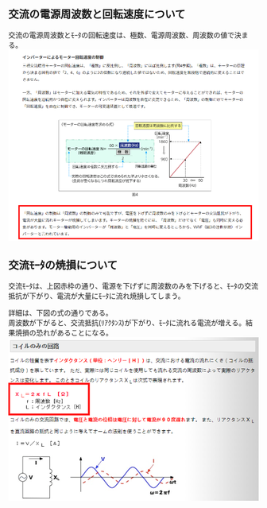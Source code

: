 
## 交流の電源周波数と回転速度について    
交流の電源周波数とﾓｰﾀの回転速度は、極数、電源周波数、周波数の値で決まる。  
![](2020-12-28-23-05-48.png)



## 交流ﾓｰﾀの焼損について  
交流ﾓｰﾀは、上図赤枠の通り、電源を下げずに周波数のみを下げると、ﾓｰﾀの交流抵抗が下がり、電流が大量にﾓｰﾀに流れ焼損してしまう。  

詳細は、下図の式の通りである。  
周波数が下がると、交流抵抗(ﾘｱｸﾀﾝｽ)が下がり、ﾓｰﾀに流れる電流が増える。結果焼損の恐れがあることになる。  
![](2020-12-28-23-13-37.png)  
